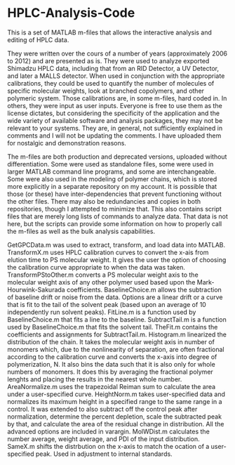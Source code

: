 # HPLC-Analysis-Code
This is a set of MATLAB m-files that allows the interactive analysis and editing of HPLC data.

They were written over the cours of a number of years (approximately 2006 to 2012) and are presented as is.  They were used to analyze exported Shimadzu HPLC data, including that from an RID Detector, a UV Detector, and later a MALLS detector.  When used in conjunction with the appropriate calibrations, they could be used to quantify the number of molecules of specific molecular weights, look at branched copolymers, and other polymeric system.  Those calibrations are, in some m-files, hard coded in.  In others, they were input as user inputs.  Everyone is free to use them as the license dictates, but considering the specificity of the application and the wide variety of available software and analysis packages, they may not be relevant to your systems.  They are, in general, not sufficiently explained in comments and I will not be updating the comments.  I have uploaded them for nostalgic and demonstration reasons.

The m-files are both production and deprecated versions, uploaded without differentiation.  Some were used as standalone files, some were used in larger MATLAB command line programs, and some are interchangeable.  Some were also used in the modeling of polymer chains, which is stored more explicitly in a separate repository on my account.  It is possible that those (or these) have inter-dependencies that prevent functioning without the other files.  There may also be redundancies and copies in both repositories, though I attempted to minimize that.  This also contains script files that are merely long lists of commands to analyze data.  That data is not here, but the scripts can provide some information on how to properly call the m-files as well as the bulk analysis capabilities.

GetGPCData.m was used to extract, transform, and load data into MATLAB.
TransformX.m uses HPLC calibration curves to convert the x-ais from elution time to PS molecular weight.  It gives the user the option of choosing the calibration curve appropriate to when the data was taken.
TransformPStoOther.m converts a PS molecular weight axis to the molecular weight axis of any other polymer used based upon the Mark-Hourwink-Sakurada coefficients.
BaselineChoice.m allows the subtraction of baseline drift or noise from the data.  Options are a linear drift or a curve that is fit to the tail of the solvent peak (based upon an average of 10 independently run solvent peaks).
FitLine.m is a function used by BaselineChoice.m that fits a line to the baseline.
SubtractTail.m is a function used by BaselineChoice.m that fits the solvent tail.
TheFit.m contains the coefficients and assignments for SubtractTail.m.
Histogram.m linearized the distribution of the chain.  It takes the molecular weight axis in number of monomers which, due to the nonlinearity of separation, are often fractional according to the calibration curve and converts the x-axis into degree of polymerization, N.  It also bins the data such that it is also only for whole numbers of monomers.  It does this by averaging the fractional polymer lenghts and placing the results in the nearest whole number.
AreaNormalize.m uses the trapezoidal Reiman sum to calculate the area under a user-specified curve.
HeightNorm.m takes user-specified data and normalizes its maximum height in a specified range to the same range in a control.  It was extended to also subtract off the control peak after normalization, determine the percent depletion, scale the subtracted peak by that, and calculate the area of the residual change in distribution.  All the advanced options are included in varargin.
MolWDist.m calculates the number average, weight average, and PDI of the input distribution.
SameX.m shifts the distrbution on the x-axis to match the ocation of a user-specified peak.  Used in adjustment to internal standards.
